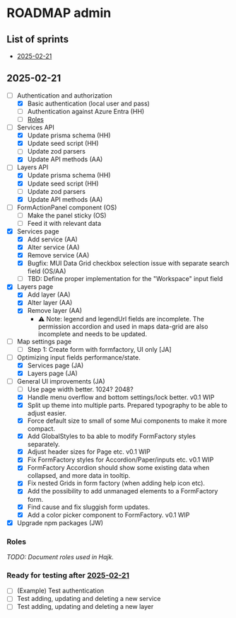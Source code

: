 # ROADMAP admin

## List of sprints

- [2025-02-21](#2025-02-21)

## 2025-02-21

- [ ] Authentication and authorization
  - [x] Basic authentication (local user and pass)
  - [ ] Authentication against Azure Entra (HH)
  - [ ] [Roles](#roles)
- [ ] Services API
  - [x] Update prisma schema (HH)
  - [x] Update seed script (HH)
  - [ ] Update zod parsers
  - [x] Update API methods (AA)
- [ ] Layers API
  - [x] Update prisma schema (HH)
  - [x] Update seed script (HH)
  - [ ] Update zod parsers
  - [x] Update API methods (AA)
- [ ] FormActionPanel component (OS)
  - [ ] Make the panel sticky (OS)
  - [ ] Feed it with relevant data
- [x] Services page
  - [x] Add service (AA)
  - [x] Alter service (AA)
  - [x] Remove service (AA)
  - [x] Bugfix: MUI Data Grid checkbox selection issue with separate search field (OS/AA)
  - [ ] TBD: Define proper implementation for the "Workspace" input field
- [x] Layers page
  - [x] Add layer (AA)
  - [x] Alter layer (AA)
  - [x] Remove layer (AA)
    - ⚠️ Note: legend and legendUrl fields are incomplete. The permission accordion and used in maps data-grid are also incomplete and needs to be updated.
- [ ] Map settings page
  - [ ] Step 1: Create form with formfactory, UI only [JA]
- [ ] Optimizing input fields performance/state.
  - [x] Services page (JA)
  - [x] Layers page (JA)
- [ ] General UI improvements (JA)
  - [ ] Use page width better. 1024? 2048?
  - [x] Handle menu overflow and bottom settings/lock better. v0.1 WIP
  - [x] Split up theme into multiple parts. Prepared typography to be able to adjust easier.
  - [x] Force default size to small of some Mui components to make it more compact.
  - [x] Add GlobalStyles to ba able to modify FormFactory styles separately.
  - [x] Adjust header sizes for Page etc. v0.1 WIP
  - [x] Fix FormFactory styles for Accordion/Paper/inputs etc. v0.1 WIP
  - [x] FormFactory Accordion should show some existing data when collapsed, and more data in tooltip.
  - [x] Fix nested Grids in form factory (when adding help icon etc).
  - [x] Add the possibility to add unmanaged elements to a FormFactory form.
  - [x] Find cause and fix sluggish form updates.
  - [x] Add a color picker component to FormFactory. v0.1 WIP
- [x] Upgrade npm packages (JW)

### Roles

_TODO: Document roles used in Hajk._

### Ready for testing after [2025-02-21](#2025-02-21)

- [ ] (Example) Test authentication
- [ ] Test adding, updating and deleting a new service
- [ ] Test adding, updating and deleting a new layer
